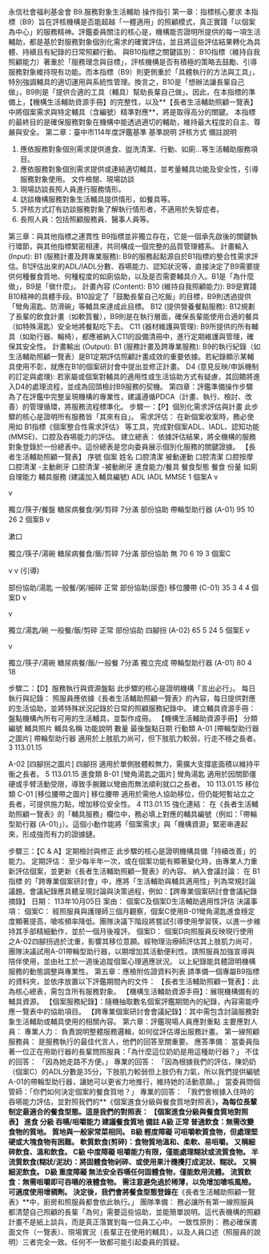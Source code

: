 永信社會福利基金會 B9.服務對象生活輔助 操作指引
第一章：指標核心要求
本指標（B9）旨在評核機構是否能超越「一體適用」的照顧模式，真正實踐「以個案為中心」的服務精神。評鑑委員關注的核心是，機構能否證明所提供的每一項生活輔助，都是基於對服務對象個別化需求的確實評估，並且將這些評估結果轉化為具體、持續且有紀錄的日常照顧行動。
與B10指標之關鍵區別： B10指標（維持自我照顧能力）著重於「服務理念與目標」，評核機構是否有積極的策略去鼓勵、引導服務對象維持現有功能。而本指標（B9）則更側重於「具體執行的方法與工具」，特別強調輔具的適切運用與系統性管理。換言之，B10是「想辦法讓長輩自己做」，B9則是「提供合適的工具（輔具）幫助長輩自己做」。因此，在本指標的準備上，【機構生活輔助資源手冊】的完整性，以及**【長者生活輔助照顧一覽表】中將個案需求與特定輔具（含編號）精準對應**，將是取得高分的關鍵。
本指標的最終目的是確保服務對象在機構中能透過適切的輔助，維持最大程度的自主、尊嚴與安全。
第二章：臺中市114年度評鑑基準
基準說明
評核方式
備註說明
1. 應依服務對象個別需求提供進食、盥洗清潔、行動、如廁…等生活輔助服務項目。
2. 應依服務對象個別需求提供或連結適切輔具，並考量輔具功能及安全性，引導服務對象使用。
文件檢閱、現場訪談
1. 現場訪談長照人員進行服務情形。
2. 訪談機構服務對象生活輔具提供情形，如餐具等。
1. 評核方式訂有訪談服務對象了解執行情形者，不適用於失智症者。
2. 長照人員：包括照顧服務員、醫事人員等。



第三章：與其他指標之連貫性
B9指標並非獨立存在，它是一個承先啟後的關鍵執行環節，與其他指標緊密相連，共同構成一個完整的品質管理體系。
計畫輸入 (Input):
B1 (服務計畫及跨專業服務): B9的服務起點源自於B1指標的整合性需求評估。B1評估出來的ADL/IADL分數、吞嚥能力、認知狀況等，直接決定了B9需要提供何種餐食質地、何種程度的如廁協助，以及是否需要輔具介入。B1是「為什麼做」，B9是「做什麼」。
計畫內容 (Content):
B10 (維持自我照顧能力): B9是實踐B10精神的具體手段。B10設定了「鼓勵長輩自己吃飯」的目標，B9則透過提供「彎角湯匙、防滑碗」等輔具來達成此目標。
B12 (提供營養餐點服務): B12規劃了長輩的飲食計畫（如軟質餐），B9則是在執行層面，確保長輩能使用合適的餐具（如特殊湯匙）安全地將餐點吃下去。
C11 (器材維護與管理): B9所提供的所有輔具（如助行器、輪椅），都應被納入C11的設備清冊中，進行定期維護與管理，確保其安全性。
計畫輸出 (Output):
B1 (服務計畫及跨專業服務): B9的執行紀錄（如生活輔助照顧一覽表）是B1定期評估照顧計畫成效的重要依據。若紀錄顯示某輔具使用不彰，就應在B1的個案研討會中提出並修正計畫。
D4 (意見反映/申訴機制的訂定與處理): 若家屬或個案對輔具的適用性或生活協助方式有疑慮，其回饋將進入D4的處理流程，並成為回頭檢討B9服務的契機。
第四章：評鑑準備操作步驟
為了在評鑑中完整呈現機構的專業性，建議遵循PDCA（計畫、執行、檢討、改善）的管理循環，將服務流程標準化。
步驟一：【P】個別化需求評估與計畫
此步驟的核心是證明所有服務皆「其來有自」。
需求評估： 在新個案收案時，務必使用如 B1指標《個案整合性需求評估》 等工具，完成對個案ADL、IADL、認知功能(MMSE)、口腔及吞嚥能力的評估。
建立總表： 依據評估結果，將全機構的服務對象登錄於一份總表中。這份總表是您向委員展示個別化服務的關鍵證據。
【長者生活輔助照顧一覽表】
序號
個案 姓名
口腔清潔 被動運動
口腔清潔 口腔按摩
口腔清潔 -主動刷牙
口腔清潔 -被動刷牙
進食能力/餐具
餐食型態
餐食 份量
如廁自理能力
輔具服務 (建議加入輔具編號)
ADL
IADL
MMSE
1
個案A
v

v

獨立/筷子/餐盤
糖尿病餐食/粥/剪碎
7分滿
部份協助
帶輪型助行器 (A-01)
95
10
26
2
個案B
v

漱口

獨立/筷子/湯碗
糖尿病餐食/飯/剪碎
7分滿
部份協助
無
70
6
19
3
個案C

v
v (引導)

部份協助/湯匙
一般餐/粥/細碎
正常
部份協助(尿壺)
移位腰帶 (C-01)
35
3
4
4
個案D
v

v

獨立/湯匙/碗
一般餐/飯/剪碎
正常
部份協助
四腳拐 (A-02)
65
5
24
5
個案E
v

v

獨立/筷子/湯碗
糖尿病餐/飯/一般餐
7分滿
獨立完成
帶輪型助行器 (A-01)
80
4
18

步驟二：【D】服務執行與資源盤點
此步驟的核心是證明機構「言出必行」。
每日執行與記錄： 照服員應依據《長者生活輔助照顧一覽表》的內容，每日提供對應的生活協助，並將特殊狀況記錄於日常的照顧服務紀錄中。
建立輔具資源手冊： 盤點機構內所有可用的生活輔具，並製作成冊。【機構生活輔助資源手冊】
分類
編號
輔具照片
輔具名稱
功能說明
數量
最後盤點日期
行動類
A-01
[帶輪型助行器之圖片]
帶輪型助行器
適用於上肢肌力尚可，但下肢肌力較弱，行走不穩之長者。
3
113.01.15

A-02
[四腳拐之圖片]
四腳拐
適用於單側肢體較無力，需擴大支撐底面積以維持平衡之長者。
5
113.01.15
進食類
B-01
[彎角湯匙之圖片]
彎角湯匙
適用於因關節僵硬或手臂活動受限，導致手腕難以彎曲而無法順利就口之長者。
10
113.01.15
移位類
C-01
[移位腰帶之圖片]
移位腰帶
適用於需他人協助移位，但仍能短暫站立之長者，可提供施力點，增加移位安全性。
4
113.01.15
強化連結： 在《長者生活輔助照顧一覽表》的「輔具服務」欄位中，務必填上對應的輔具編號（例如：「帶輪型助行器 (A-01)」）。這個小動作能將「個案需求」與「機構資源」緊密串連起來，形成強而有力的證據鏈。

步驟三：【C & A】定期檢討與修正
此步驟的核心是證明機構具備「持續改善」的能力。
定期評估： 至少每半年一次，或在個案功能有顯著變化時，由專業人力重新評估個案，並更新《長者生活輔助照顧一覽表》的內容。
納入會議討論： 在 B1指標 的「跨專業個案研討會」中，應將「生活輔助與輔具適用性」列為常規討論議題。會議紀錄應具體呈現討論與決策過程，例如：【跨專業個案研討會會議紀錄摘錄】
日期： 113年10月05日
案由： 個案C及個案D生活輔助適用性評估
決議事項：
個案C： 經照服員與護理師三個月觀察，個案C使用B-01彎角湯匙進食穩定度顯著提高，嗆咳頻率降低。團隊決議下階段將嘗試引導使用學習筷，以進一步維持其手部精細動作，並於一個月後複評。
個案D： 個案D向照服員反映現行使用之A-02四腳拐過於沈重，影響其移位意願。經物理治療師評估其上肢肌力尚可，團隊決議試用A-01帶輪型助行器，以期增加其活動便利性。請照服員加強宣導與陪伴使用，並由社工於一週後追蹤個案心理適應狀況。
以上紀錄能具體證明機構服務的動態調整與專業性。
第五章：應檢附佐證資料列表
請準備一個專屬B9指標的資料夾，並依序放置以下評鑑期間內的文件：
【長者生活輔助照顧一覽表】：此為核心總表，需包含所有服務對象。
【機構生活輔助資源手冊】：展現機構備有的輔具資源。
【個案服務紀錄】：隨機抽取數名個案評鑑期間內的紀錄，內容需能呼應一覽表中的協助項目。
【跨專業個案研討會會議紀錄】：其中需包含討論服務對象生活輔助或輔具使用的相關內容。
第六章：評鑑現場人員應對重點
主要應對人員：
專業人力： 負責說明整體服務邏輯，如何從評估導出服務計畫。
第一線照顧服務員： 是服務執行的最佳代言人，他們的回答至關重要。
應答準備：
當委員指著一位正在用助行器的長輩問照服員：「為什麼這位奶奶是用這種助行器？」
不佳的回答： 「因為她走路不方便。」
專業的回答： 「因為根據我們的評估，陳奶奶（個案C）的ADL分數是35分，下肢肌力較弱但上肢仍有力氣，所以我們提供編號A-01的帶輪型助行器，讓她可以更省力地推行，維持她的活動意願。」
當委員問個管師：「你們如何決定個案的餐食質地？」
專業的回答： 「我們會根據入住時的吞嚥能力評估，並對照我們的**《個案進食分級與餐食質地對照表》**，為每位長輩制定最適合的餐食型態。這是我們的對照表：【個案進食分級與餐食質地對照表】
進食 分級
吞嚥/咀嚼能力
建議餐食質地
備註
A級
正常
普通飲食：無需改變食物的質地。
質地與一般家常菜相同。
B級
輕度障礙
可咀嚼軟質食物，但處理堅硬或大塊食物有困難。
軟質飲食(剪碎)：食物質地溫和、柔軟、易咀嚼。
又稱細碎飲食、溫和飲食。
C級
中度障礙
咀嚼能力有限，僅能處理糊狀或流質食物。
半流質飲食(糊狀/泥狀)：將固體食物剁碎、或使用果汁機攪打成泥狀、糊狀。
又稱細泥飲食。
D級
重度障礙
無法安全吞嚥任何固體食物，僅能飲用流體。
流質飲食：無需咀嚼即可吞嚥的液體食物。
需注意避免過於稀薄，以免增加嗆咳風險。可適度使用增稠劑。
      決定後，我們會將餐食型態登錄在**《長者生活輔助照顧一覽表》**中，廚房和照服員都會依此執行。」
團隊準備：
務必讓所有第一線照服員都清楚自己照顧的長輩「為何」需要這些協助，並能簡單說明。這代表機構的照顧計畫不是紙上談兵，而是真正落實到每一位員工心中。
一致性原則：
務必確保書面文件（一覽表）、現場實況（長輩正在使用的輔具），以及人員口述（照服員的說明）三者完全一致。任何不一致都可能引起委員的質疑。